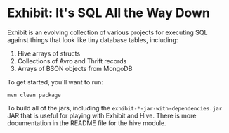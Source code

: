 # Exhibit: It's SQL All the Way Down

Exhibit is an evolving collection of various projects for executing SQL against
things that look like tiny database tables, including:

1. Hive arrays of structs
2. Collections of Avro and Thrift records
3. Arrays of BSON objects from MongoDB

To get started, you'll want to run:

	mvn clean package

To build all of the jars, including the `exhibit-*-jar-with-dependencies.jar`
JAR that is useful for playing with Exhibit and Hive. There is more documentation
in the README file for the hive module.
